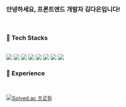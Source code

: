 

<div align="start">
<h3>안녕하세요, 프론트엔드 개발자 김다은입니다! </h3>
<br>
<h3>💬 Tech Stacks </h3>
<br>

<img src="https://img.shields.io/badge/React-20232A?style=for-the-badge&logo=react&logoColor=61DAFB"> 
<img src="https://img.shields.io/badge/Next.js-20232A?style=for-the-badge&logo=Next.js&logoColor=white"> 
<img src="https://img.shields.io/badge/TypeScript-007ACC?style=for-the-badge&logo=typescript&logoColor=white">
<img src="https://img.shields.io/badge/JavaScript-F7DF1E?style=for-the-badge&logo=JavaScript&logoColor=white">
<img src="https://img.shields.io/badge/HTML5-E34F26?style=for-the-badge&logo=html5&logoColor=white">
<img src="https://img.shields.io/badge/CSS3-1572B6?style=for-the-badge&logo=css3&logoColor=white">
<img src="https://img.shields.io/badge/styled--components-DB7093?style=for-the-badge&logo=styled-components&logoColor=white">
<img src="https://img.shields.io/badge/Tailwind_CSS-38B2AC?style=for-the-badge&logo=tailwind-css&logoColor=white">


<h3>💬 Experience </h3>
<br>
<div align="start">

  [![Solved.ac
프로필](http://mazassumnida.wtf/api/v2/generate_badge?boj=dani1552)](https://solved.ac/dani1552)

</div>
